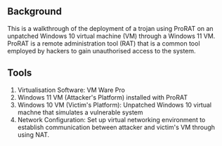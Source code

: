 ## Background
This is a walkthrough of the deployment of a trojan using ProRAT on an unpatched Windows 10 virtual machine (VM) through a Windows 11 VM. ProRAT is a remote administration tool (RAT) that is a common tool employed by hackers to gain unauthorised access to the system. 

## Tools
1. Virtualisation Software: VM Ware Pro
2. Windows 11 VM (Attacker's Platform) installed with ProRAT
3. Windows 10 VM (Victim's Platform): Unpatched Windows 10 virtual machne that simulates a vulnerable system
4. Network Configuration: Set up virtual networking environment to establish communication between attacker and victim's VM through using NAT.
